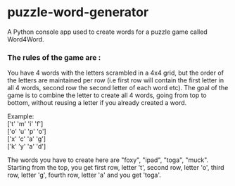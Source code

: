 # puzzle-word-generator
A Python console app used to create words for a puzzle game called Word4Word.

### The rules of the game are : 
You have 4 words with the letters scrambled in a 4x4 grid, but the order of the letters are maintained per row (i.e first row will contain the first letter in all 4 words, second row the second letter of each word etc). The goal of the game is to combine the letter to create all 4 words, going from top to bottom, without reusing a letter if you already created a word.

Example: <br>
['t' 'm' 'i' 'f'] <br>
['o' 'u' 'p' 'o'] <br>
['x' 'c' 'a' 'g'] <br>
['k' 'y' 'a' 'd'] <br>

The words you have to create here are "foxy", "ipad", "toga", "muck". Starting from the top, you get first row, letter 't', second row, letter 'o', third row, letter 'g', fourth row, letter 'a' and you get 'toga'. 

